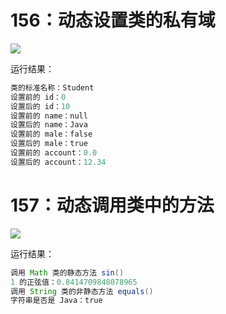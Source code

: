 # 156：动态设置类的私有域

<img src="http://image.renkaigis.com/keepcoding/2017111901.png">

运行结果：

```java
类的标准名称：Student
设置前的 id：0
设置后的 id：10
设置前的 name：null
设置后的 name：Java
设置前的 male：false
设置后的 male：true
设置前的 account：0.0
设置后的 account：12.34
```

# 157：动态调用类中的方法

<img src="http://image.renkaigis.com/keepcoding/2017111902.png">

运行结果：

```java
调用 Math 类的静态方法 sin()
1 的正弦值：0.8414709848078965
调用 String 类的非静态方法 equals()
字符串是否是 Java：true
```

